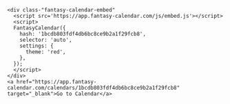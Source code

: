 <html>
  <head>
    <meta charset="utf-8">
    <title>cyberpunk calendar embed</title>
  </head>
  <main>
    <header></header>
    
    <div class-"fantasy-calendar-embed"
      <script src='https://app.fantasy-calendar.com/js/embed.js'></script>
      <script>
      FantasyCalendar({
        hash: '1bcdb803fdf4db6bc8ce9b2a1f29fcb8',
        selector: 'auto',
        settings: {
          theme: 'red',
        },
      });
      </script>
    </div>
    <a href="https://app.fantasy-calendar.com/calendars/1bcdb803fdf4db6bc8ce9b2a1f29fcb8" target="_blank">Go to Calendar</a>
  </main>
</html>

